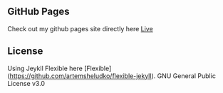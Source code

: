 

## GitHub Pages 
Check out my github pages site directly here [Live](https://gsarfaty.github.io/)


## License

Using Jeykll Flexible here [Flexible] (https://github.com/artemsheludko/flexible-jekyll). GNU General Public License v3.0

